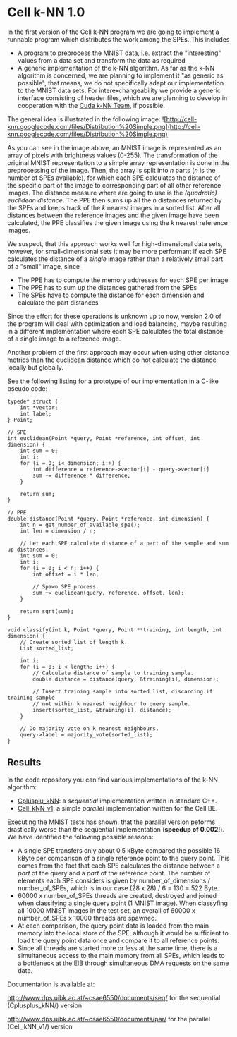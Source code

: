 # Cell k-NN 1.0 #

In the first version of the Cell k-NN program we are going to implement a runnable program which distributes the work among the SPEs. This includes
  * A program to preprocess the MNIST data, i.e. extract the "interesting" values from a data set and transform the data as required
  * A generic implementation of the k-NN algorithm.
As far as the k-NN algorithm is concerned, we are planning to implement it "as generic as possible", that means, we do not specifically adapt our implementation to the MNIST data sets. For interexchangeability we provide a generic interface consisting of header files, which we are planning to develop in cooperation with the [Cuda k-NN Team](http://homepage.uibk.ac.at/~csaf3296/pvps08w/), if possible.

The general idea is illustrated in the following image:
![http://cell-knn.googlecode.com/files/Distribution%20Simple.png](http://cell-knn.googlecode.com/files/Distribution%20Simple.png)

As you can see in the image above, an MNIST image is represented as an array of pixels with brightness values (0-255). The transformation of the original MNIST representation to a simple array representation is done in the preprocessing of the image. Then, the array is split into _n_ parts (_n_ is the number of SPEs available), for which each SPE calculates the distance of the specific part of the image to corresponding part of all other reference images. The distance measure where are going to use is the _(quadratic) euclidean distance_. The PPE then sums up all the _n_ distances returned by the SPEs and keeps track of the _k_ nearest images in a sorted list. After all distances between the reference images and the given image have been calculated, the PPE classifies the given image using the _k_ nearest reference images.

We suspect, that this approach works well for high-dimensional data sets, however, for small-dimensional sets it may be more performant if each SPE calculates the distance of a _single_ image rather than a relatively small part of a "small" image, since
  * The PPE has to compute the memory addresses for each SPE per image
  * The PPE has to sum up the distances gathered from the SPEs
  * The SPEs have to compute the distance for each dimension and calculate the part distances

Since the effort for these operations is unknown up to now, version 2.0 of the program will deal with optimization and load balancing, maybe resulting in a different implementation where each SPE calculates the total distance of a single image to a reference image.

Another problem of the first approach may occur when using other distance metrics than the euclidean distance which do not calculate the distance locally but globally.

See the following listing for a prototype of our implementation in a C-like pseudo code:

```
typedef struct {
	int *vector;
	int label;
} Point;

// SPE
int euclidean(Point *query, Point *reference, int offset, int dimension) {
	int sum = 0;
	int i;
	for (i = 0; i< dimension; i++) {
		int difference = reference->vector[i] - query->vector[i] 
		sum += difference * difference;
	}
	
	return sum;
}

// PPE
double distance(Point *query, Point *reference, int dimension) {
	int n = get_number_of_available_spe();
	int len = dimension / n;
	
	// Let each SPE calculate distance of a part of the sample and sum up distances.
	int sum = 0;
	int i;
	for (i = 0; i < n; i++) {
		int offset = i * len;
		
		// Spawn SPE process.
		sum += euclidean(query, reference, offset, len);
	}
	
	return sqrt(sum);
}

void classify(int k, Point *query, Point **training, int length, int dimension) {
	// Create sorted list of length k.
	List sorted_list;
	
	int i;
	for (i = 0; i < length; i++) {
		// Calculate distance of sample to training sample.
		double distance = distance(query, &training[i], dimension);
		
		// Insert training sample into sorted list, discarding if training sample
		// not within k nearest neighbour to query sample.
		insert(sorted_list, &training[i], distance);
	}
	
	// Do majority vote on k nearest neighbours.
	query->label = majority_vote(sorted_list);
}
```

## Results ##

In the code repository you can find various implementations of the k-NN algorithm:
  * [Cplusplu\_kNN](http://code.google.com/p/cell-knn/source/browse/#svn/trunk/Cell_kNN_v1): a _sequential_ implementation written in standard C++.
  * [Cell\_kNN\_v1](http://code.google.com/p/cell-knn/source/browse/#svn/trunk/Cell_kNN_v1): a simple _parallel_ implementation written for the Cell BE.

Executing the MNIST tests has shown, that the parallel version peforms drastically worse than the sequential implementation (**speedup of 0.002!**). We have identified the following possible reasons:
  * A single SPE transfers only about 0.5 kByte compared the possible 16 kByte per comparison of a single reference point to the query point. This comes from the fact that each SPE calculates the distance between a _part_ of the query and a _part_ of the reference point. The number of elements each SPE considers is given by number\_of\_dimensions / number\_of\_SPEs, which is in our case (28 x 28) / 6 = 130 = 522 Byte.
  * 60000 x number\_of\_SPEs threads are created, destroyed and joined when classifying a single query point (1 MNIST image). When classyfing all 10000 MNIST images in the test set, an overall of 60000 x number\_of\_SPEs x 10000 threads are spawned.
  * At each comparison, the query point data is loaded from the main memory into the local store of the SPE, although it would be sufficient to load the query point data once and compare it to all reference points.
  * Since all threads are started more or less at the same time, there is a simultaneous access to the main memory from all SPEs, which leads to a bottleneck at the EIB through simultaneous DMA requests on the same data.

Documentation is available at:

http://www.dps.uibk.ac.at/~csae6550/documents/seq/ for the sequential (Cplusplus\_kNN/) version

http://www.dps.uibk.ac.at/~csae6550/documents/par/ for the parallel (Cell\_kNN\_v1/) version
